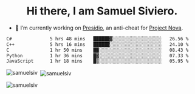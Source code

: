 <h1 align="center">Hi there, I am Samuel Siviero.</h1>

- 🔭 I’m currently working on [Presidio](https://presidio.ac), an anti-cheat for [Project Nova](https://discord.gg/novafn).

<!--START_SECTION:waka-->

```txt
C#              5 hrs 48 mins   ██████▓░░░░░░░░░░░░░░░░░░   26.56 %
C++             5 hrs 16 mins   ██████░░░░░░░░░░░░░░░░░░░   24.10 %
C               1 hr 50 mins    ██░░░░░░░░░░░░░░░░░░░░░░░   08.43 %
Python          1 hr 36 mins    █▓░░░░░░░░░░░░░░░░░░░░░░░   07.33 %
JavaScript      1 hr 18 mins    █▒░░░░░░░░░░░░░░░░░░░░░░░   05.95 %
```

<!--END_SECTION:waka-->

<p><img align="left" src="https://github-readme-stats.vercel.app/api/top-langs?username=samuelsiv&show_icons=true&locale=en&layout=compact&theme=radical" alt="samuelsiv" /></p>

<p>&nbsp;<img align="center" src="https://github-readme-stats.vercel.app/api?username=samuelsiv&show_icons=true&locale=en&theme=radical" alt="samuelsiv" /></p>
<p align="left"> <img src="https://komarev.com/ghpvc/?username=samuelsiv&label=Profile%20views&color=0e75b6&style=flat" alt="samuelsiv" /> </p>
